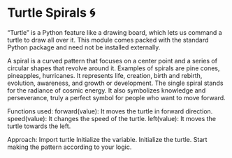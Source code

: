 # Turtle Spirals 🌀

“Turtle” is a Python feature like a drawing board, which lets us command a turtle to draw all over it. This module comes packed with the standard Python package and need not be installed externally.

A spiral is a curved pattern that focuses on a center point and a series of circular shapes that revolve around it. Examples of spirals are pine cones, pineapples, hurricanes. It represents life, creation, birth and rebirth, evolution, awareness, and growth or development. The single spiral stands for the radiance of cosmic energy. It also symbolizes knowledge and perseverance, truly a perfect symbol for people who want to move forward.

Functions used:
forward(value): It moves the turtle in forward direction.
speed(value): It changes the speed of the turtle.
left(value): It moves the turtle towards the left.

Approach:
Import turtle
Initialize the variable.
Initialize the turtle.
Start making the pattern according to your logic.

